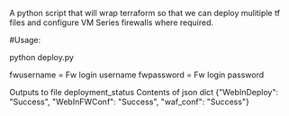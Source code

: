 
A python script that will wrap terraform so that we can deploy mulitiple tf files and configure VM Series firewalls where required.

#Usage:

python deploy.py <fwusername> <fwpassword>

fwusername = Fw login username
fwpassword = Fw login password

Outputs to file deployment_status
Contents of json dict
{"WebInDeploy": "Success", "WebInFWConf": "Success", "waf_conf": "Success"}
